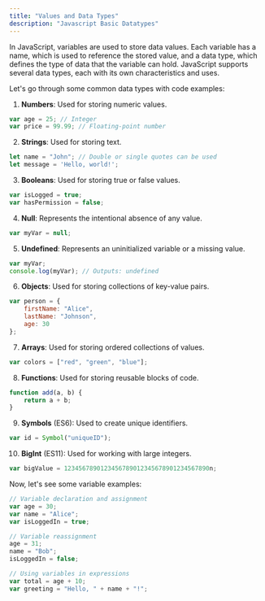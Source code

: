 ```yaml
---
title: "Values and Data Types"
description: "Javascript Basic Datatypes"
---
```

In JavaScript, variables are used to store data values. Each variable has a name, which is used to reference the stored value, and a data type, which defines the type of data that the variable can hold. JavaScript supports several data types, each with its own characteristics and uses. 

Let's go through some common data types with code examples:


1. **Numbers**: Used for storing numeric values.

```javascript
var age = 25; // Integer
var price = 99.99; // Floating-point number
```

2. **Strings**: Used for storing text.

```javascript
let name = "John"; // Double or single quotes can be used
let message = 'Hello, world!';
```

3. **Booleans**: Used for storing true or false values.

```javascript
var isLogged = true;
var hasPermission = false;
```

4. **Null**: Represents the intentional absence of any value.

```javascript
var myVar = null;
```

5. **Undefined**: Represents an uninitialized variable or a missing value.

```javascript
var myVar;
console.log(myVar); // Outputs: undefined
```

6. **Objects**: Used for storing collections of key-value pairs.

```javascript
var person = {
    firstName: "Alice",
    lastName: "Johnson",
    age: 30
};
```

7. **Arrays**: Used for storing ordered collections of values.

```javascript
var colors = ["red", "green", "blue"];
```

8. **Functions**: Used for storing reusable blocks of code.

```javascript
function add(a, b) {
    return a + b;
}
```

9. **Symbols** (ES6): Used to create unique identifiers.

```javascript
var id = Symbol("uniqueID");
```

10. **BigInt** (ES11): Used for working with large integers.

```javascript
var bigValue = 1234567890123456789012345678901234567890n;
```

Now, let's see some variable examples:

```javascript
// Variable declaration and assignment
var age = 30;
var name = "Alice";
var isLoggedIn = true;

// Variable reassignment
age = 31;
name = "Bob";
isLoggedIn = false;

// Using variables in expressions
var total = age + 10;
var greeting = "Hello, " + name + "!";
```

